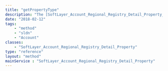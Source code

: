 ```yaml
---
title: "getPropertyType"
description: "The [SoftLayer_Account_Regional_Registry_Detail_Property_Type](/reference/datatypes/SoftLayer_Account_Regional_Registry_Detail_Property_Type) object this property belongs to"
date: "2018-02-12"
tags:
    - "method"
    - "sldn"
    - "Account"
classes:
    - "SoftLayer_Account_Regional_Registry_Detail_Property"
type: "reference"
layout: "method"
mainService : "SoftLayer_Account_Regional_Registry_Detail_Property"
---
```

